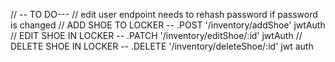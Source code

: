 // -- TO DO---
// edit user endpoint needs to rehash password if password is changed
// ADD SHOE TO LOCKER
-- .POST '/inventory/addShoe' jwtAuth 
// EDIT SHOE IN LOCKER
-- .PATCH '/inventory/editShoe/:id' jwtAuth
// DELETE SHOE IN LOCKER
-- .DELETE '/inventory/deleteShoe/:id' jwt auth